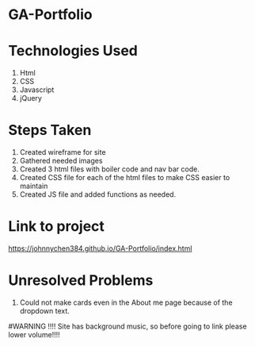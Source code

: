 # GA-Portfolio


# Technologies Used

1. Html
2. CSS
3. Javascript
4. jQuery

# Steps Taken

1. Created wireframe for site
2. Gathered needed images
3. Created 3 html files with boiler code and nav bar code.
4. Created CSS file for each of the html files to make CSS easier to maintain
5. Created JS file and added functions as needed.

# Link to project
https://johnnychen384.github.io/GA-Portfolio/index.html

# Unresolved Problems

1. Could not make cards even in the About me page because of the dropdown text.


#WARNING
!!!! Site has background music, so before going to link please lower volume!!!!

